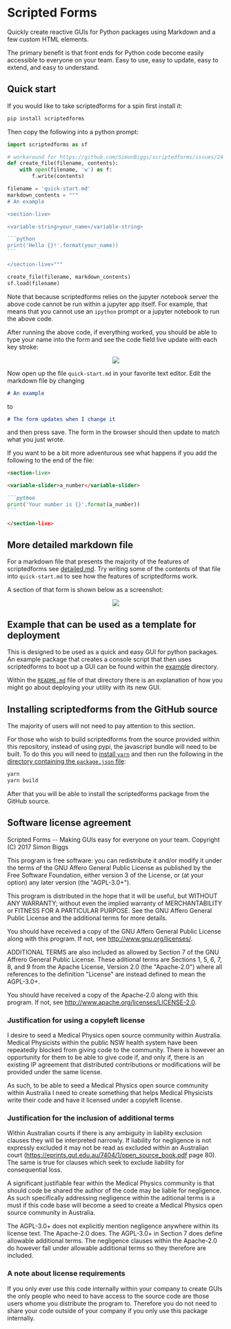 <!-- markdownlint-disable MD033 -->

# Scripted Forms

Quickly create reactive GUIs for Python packages using Markdown and a few custom HTML elements.

The primary benefit is that front ends for Python code become easily accessible to everyone on your team. Easy to use, easy to update, easy to extend, and easy to understand.

## Quick start

If you would like to take scriptedforms for a spin first install it:

```bash
pip install scriptedforms
```

Then copy the following into a python prompt:

~~~python
import scriptedforms as sf

# workaround for https://github.com/SimonBiggs/scriptedforms/issues/24
def create_file(filename, contents):
    with open(filename, 'w') as f:
        f.write(contents)

filename = 'quick-start.md'
markdown_contents = """
# An example

<section-live>

<variable-string>your_name</variable-string>

```python
print('Hello {}!'.format(your_name))
```

</section-live>"""

create_file(filename, markdown_contents)
sf.load(filename)
~~~

Note that because scriptedforms relies on the jupyter notebook server
the above code cannot be run within a jupyter app itself. For example, that means that you cannot
use an `ipython` prompt or a jupyter notebook to run the above code.

After running the above code, if everything worked, you should be able to type
your name into the form and see the code field live update with each key stroke:

<p align="center">
  <img src="./screenshots/quick-start.png">
</p>

Now open up the file `quick-start.md` in your favorite text editor.
Edit the markdown file by changing

```markdown
# An example
```

to

```markdown
# The form updates when I change it
```

and then press save. The form in the browser should then update to match what you just wrote.

If you want to be a bit more adventurous see what happens if you add the following to the end of the file:

~~~markdown
<section-live>

<variable-slider>a_number</variable-slider>

```python
print('Your number is {}'.format(a_number))
```

</section-live>
~~~

## More detailed markdown file

For a markdown file that presents the majority of the features of scriptedforms see
[detailed.md](https://raw.githubusercontent.com/SimonBiggs/scriptedforms/master/example/example/detailed.md). Try writing some of the contents of that file into `quick-start.md` to see how the features of scriptedforms work.

A section of that form is shown below as a screenshot:

<p align="center">
  <img src="./screenshots/detailed.png">
</p>

## Example that can be used as a template for deployment

This is designed to be used as a quick and easy GUI for python packages. An
example package that creates a console script that then uses scriptedforms to
boot up a GUI can be found within the [example](./example) directory.

Within the [`README.md`](./example) file of that directory there is an
explanation of how you might go about deploying your utility with its new GUI.

## Installing scriptedforms from the GitHub source

The majority of users will not need to pay attention to this section.

For those who wish to build scriptedforms from the source provided within this repository, instead of using pypi, the javascript bundle will need to be built.
To do this you will need to [install `yarn`](https://yarnpkg.com/lang/en/docs/install/) and then run the following in the [directory containing the `package.json` file](./scriptedforms):

```bash
yarn
yarn build
```

After that you will be able to install the scriptedforms package from the GitHub source.

## Software license agreement

Scripted Forms -- Making GUIs easy for everyone on your team.
Copyright (C) 2017 Simon Biggs

This program is free software: you can redistribute it and/or modify
it under the terms of the GNU Affero General Public License as published
by the Free Software Foundation, either version 3 of the License, or
(at your option) any later version (the "AGPL-3.0+").

This program is distributed in the hope that it will be useful,
but WITHOUT ANY WARRANTY; without even the implied warranty of
MERCHANTABILITY or FITNESS FOR A PARTICULAR PURPOSE. See the
GNU Affero General Public License and the additional terms for more
details.

You should have received a copy of the GNU Affero General Public License
along with this program. If not, see <http://www.gnu.org/licenses/>.

ADDITIONAL TERMS are also included as allowed by Section 7 of the GNU
Affrero General Public License. These aditional terms are Sections 1, 5,
6, 7, 8, and 9 from the Apache License, Version 2.0 (the "Apache-2.0")
where all references to the definition "License" are instead defined to
mean the AGPL-3.0+.

You should have received a copy of the Apache-2.0 along with this
program. If not, see <http://www.apache.org/licenses/LICENSE-2.0>.

### Justification for using a copyleft license

I desire to seed a Medical Physics open source community within Australia.
Medical Physicists within the public NSW health system have been repeatedly
blocked from giving code to the community. There is however an opportunity
for them to be able to give code if, and only if, there is an existing IP
agreement that distributed contributions or modifications will be provided
under the same license.

As such, to be able to seed a Medical Physics open source community within
Australia I need to create something that helps Medical Physicists write their
code and have it licensed under a copyleft license.

### Justification for the inclusion of additional terms

Within Australian courts if there is any ambiguity in liability exclusion
clauses they will be interpreted narrowly. If liability for negligence is not
expressly excluded it may not be read as excluded within an Australian court
(<https://eprints.qut.edu.au/7404/1/open_source_book.pdf> page 80).
The same is true for clauses which seek to exclude liability for consequential
loss.

A significant justifiable fear within the Medical Physics community is that
should code be shared the author of the code may be liable for negligence. As
such specifically addressing negligence within the aditional terms is a must
if this code base will become a seed to create a Medical Physics open source
community in Australia.

The AGPL-3.0+ does not explicitly mention negligence anywhere within its
license text. The Apache-2.0 does. The AGPL-3.0+ in Section 7 does define
allowable additional terms. The negligence clauses within the Apache-2.0 do
however fall under allowable additional terms so they therefore are included.

### A note about license requirements

If you only ever use this code internally within your company to create GUIs
the only people who need to have access to the source code are those users
whome you distribute the program to. Therefore you do not need to share your
code outside of your company if you only use this package internally.
